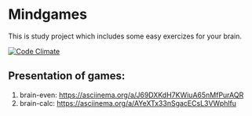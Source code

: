 # Mindgames
This is study project which includes some easy exercizes for your brain.

[![Code Climate](https://codeclimate.com/github/EgorKryuchkov/Mindgames.png)](https://codeclimate.com/github/EgorKryuchkov/Mindgames)

## Presentation of games:
 
1) brain-even: https://asciinema.org/a/J69DXKdH7KWiuA65nMfPurAQR
2) brain-calc: https://asciinema.org/a/AYeXTx33nSgacECsL3VWphlfu

